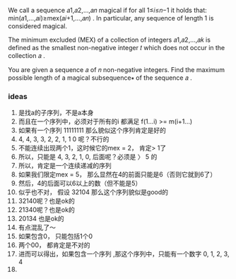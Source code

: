 We call a sequence 𝑎1,𝑎2,…,𝑎𝑛
 magical if for all 1≤𝑖≤𝑛−1
 it holds that: min(𝑎1,…,𝑎𝑖)≥mex(𝑎𝑖+1,…,𝑎𝑛)
. In particular, any sequence of length 1
 is considered magical.

The minimum excluded (MEX) of a collection of integers 𝑎1,𝑎2,…,𝑎𝑘
 is defined as the smallest non-negative integer 𝑡
 which does not occur in the collection 𝑎
.

You are given a sequence 𝑎
 of 𝑛
 non-negative integers. Find the maximum possible length of a magical subsequence∗
 of the sequence 𝑎
.


### ideas
1. 是找a的子序列，不是a本身
2. 而且在一个序列中，必须对于所有的i 都满足 f(1...i) >= m(i+1...)
3. 如果有一个序列 11111111 那么貌似这个序列肯定是好的
4. 4, 4, 3, 3, 2, 2, 1, 1 0 呢？不行的
5. 不能连续出现两个1，这时候它的mex = 2， 肯定> 1了
6. 所以，只能是 4, 3, 2, 1, 0, 后面呢？必须是 〉 5 的
7. 所以，肯定是一个连续递减的序列
8. 如果我们限定mex = 5， 那么显然在4的前面只能是6（否则它就到6了）
9. 然后，4的后面可以6以上的数（但不能是5）
10. 似乎也不对， 假设 32104 那么这个序列貌似是good的
11. 32140呢？也是ok的
12. 21340呢？也是ok的
13. 20134  也是ok的
14. 有点混乱了～
15. 如果包含0， 只能包括1个0
16. 两个00， 都肯定是不对的
17. 进而可以得出，如果包含一个序列 ,那这个序列中，只能有一个数字 0, 1, 2, 3, 4
18. 